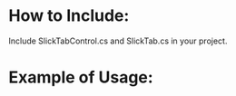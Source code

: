 # How to Include:

Include SlickTabControl.cs and SlickTab.cs in your project.

# Example of Usage:

